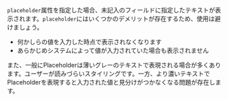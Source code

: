 
`placeholder`属性を指定した場合、未記入のフィールドに指定したテキストが表示されます。`placeholder`にはいくつかのデメリットが存在するため、使用は避けましょう。

- 何かしらの値を入力した時点で表示されなくなります
- あらかじめシステムによって値が入力されていた場合も表示されません

また、一般にPlaceholderは薄いグレーのテキストで表現される場合が多くあります。ユーザーが読みづらいスタイリングです。一方、より濃いテキストでPlaceholderを表現すると入力された値と見分けがつかなくなる問題が存在します。
